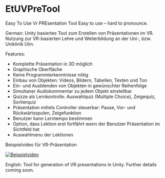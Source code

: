 # EtUVPreTool
Easy To Use Vr PREsentation Tool
Easy to use – hard to pronounce.

German:
Unity basiertes Tool zum Erstellen von Präsentationen im VR.
Nutzung zur VR-basierten Lehre und Weiterbildung an der Uni-, bzw. Uniklinik Ulm.

Features:
* Komplette Präsentation in 3D möglich
* Graphische Oberfläche
* Keine Programmierkenntnisse nötig
* Einbau von Objekten: Videos, Bildern, Tabellen, Texten und Ton
* Ein- und Ausblenden von Objekten in gewünschter Reihenfolge
* Simultaner Audiokommentar zu jedem Objekt einstellbar
* Quizze als Lernkontrolle: Auswahlquiz (Multiple Choice), Zeigequiz, Sortierquiz
* Präsentation mittels Controller steuerbar: Pause, Vor- und Rückwärtsspulen, Zeigefunktion
* Benutzer kann Lerntempo bestimmen
* Option, dass Lektion erst fortfährt wenn der Benutzer Präsentation im Sichtfeld hat
* Auswahlmenu der Lektionen

Beispielvideo für VR-Präsentation

[![Beispielvideo](http://img.youtube.com/vi/83JD6BkaEAU/0.jpg)](http://www.youtube.com/watch?v=83JD6BkaEAU)


English:
Tool for generation of VR presentations in Unity.
Further details coming soon.

